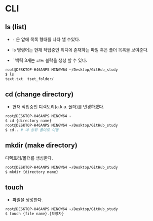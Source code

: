 # CLI

## ls (list)

- `-`  은 앞에 목록 형태를 나타 낼 수있다.

- ls 명령어는 현재 작업중인 위치에 존재하는 파일 혹은 폴더 목록을 보여준다.

- ` 백틱 3개는 코드 블락을 생성 할 수 있다.

```bash
root@DESKTOP-H46ANPS MINGW64 ~/Desktop/GitHub_study
$ ls
text.txt  tset_folder/
```



## cd (change directory)

- 현재 작업중인 디렉토리(a.k.a. 폴더)를 변경하겠다.

```bash
root@DESKTOP-H46ANPS MINGW64 ~
$ cd {directory name}
root@DESKTOP-H46ANPS MINGW64 ~/Desktop/GitHub_study
$ cd.. # 내 상위 폴더로 이동
```



## mkdir (make directory)

디렉토리/폴더를 생성한다.

``` bash
root@DESKTOP-H46ANPS MINGW64 ~/Desktop/GitHub_study
$ mkdir {directory name}
```



## touch

- 파일을 생성한다.

```bash
root@DESKTOP-H46ANPS MINGW64 ~/Desktop/GitHub_study
$ touch {file name}.{확장자}
```

